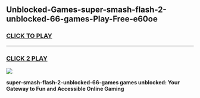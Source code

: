 
## Unblocked-Games-super-smash-flash-2-unblocked-66-games-Play-Free-e60oe
<h3>
<a href="https://premium76.site?title=super-smash-flash-2-unblocked-66-games&ref=21A">CLICK TO PLAY</a></h3>
<hr>

<h3>
<a href="https://premium76.site?title=super-smash-flash-2-unblocked-66-games&ref=21A">CLICK 2 PLAY</a>
  
</h3>

<a href="https://premium76.site?title=super-smash-flash-2-unblocked-66-games&ref=21A"><img src="https://clearcache.store/games.png"></a>


**super-smash-flash-2-unblocked-66-games games unblocked: Your Gateway to Fun and Accessible Online Gaming**
